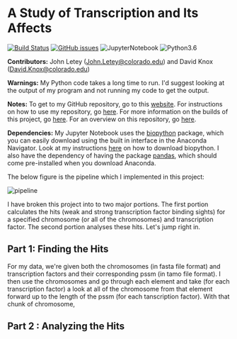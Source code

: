 # A Study of Transcription and Its Affects

[![Build Status](https://travis-ci.org/JohnLetey/A-Study-of-Transcription-and-Its-Affects.svg?branch=current)](https://travis-ci.org/JohnLetey/A-Study-of-Transcription-and-Its-Affects)
[![GitHub issues](https://img.shields.io/github/issues/JohnLetey/A-Study-of-Transcription-and-Its-Affects.svg)](https://github.com/JohnLetey/A-Study-of-Transcription-and-Its-Affects/issues)
![JupyterNotebook](https://img.shields.io/badge/jupyter%20notebook-v5.2.2-orange.svg) 
![Python3.6](https://img.shields.io/badge/python-v3.6-blue.svg) 

**Contributors:** John Letey (John.Letey@colorado.edu) and David Knox (David.Knox@colorado.edu)

**Warnings:** My Python code takes a long time to run. I'd suggest looking at the output of my program and not running my code to get the output.

**Notes:** To get to my GitHub repository, go to this [website](https://github.com/JohnLetey/A-Study-of-Transcription-and-Its-Affects). For instructions on how to use my repository, go [here](https://github.com/JohnLetey/A-Study-of-Transcription-and-Its-Affects/blob/master/instructions.md). For more information on the builds of this project, go [here](https://github.com/JohnLetey/A-Study-of-Transcription-and-Its-Affects/blob/master/build.md). For an overview on this repository, go [here](https://github.com/JohnLetey/A-Study-of-Transcription-and-Its-Affects/blob/master/overview.md).

**Dependencies:** My Jupyter Notebook uses the [biopython](https://github.com/biopython/biopython) package, which you can easily download using the built in interface in the Anaconda Navigator. Look at my instructions [here](https://github.com/JohnLetey/A-Study-of-Transcription-and-Its-Affects/blob/master/instructions.md) on how to download biopython. I also have the dependency of having the package [pandas](https://github.com/pandas-dev/pandas), which should come pre-installed when you download Anaconda.

The below figure is the pipeline which I implemented in this project:

![pipeline](https://github.com/JohnLetey/A-Study-of-Transcription-and-Its-Affects/blob/master/Pictures/pipeline.png?raw=true)

I have broken this project into to two major portions. The first portion calculates the hits (weak and strong transcription factor binding sights) for a specified chromosome (or all of the chromosomes) and transcription factor. The second portion analyses these hits. Let's jump right in.

## Part 1: Finding the Hits

For my data, we're given both the chromosomes (in fasta file format) and transcription factors and their corresponding pssm (in tamo file format). I then use the chromosomes and go through each element and take (for each transcription factor) a look at all of the chromosome from that element forward up to the length of the pssm (for each tanscription factor). With that chunk of chromosome, 

## Part 2 : Analyzing the Hits
